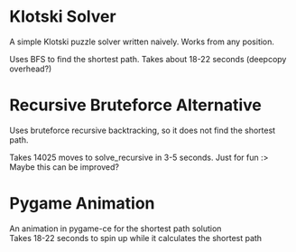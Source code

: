 # Klotski Solver

A simple Klotski puzzle solver written naively. Works from any position.

Uses BFS to find the shortest path. Takes about 18-22 seconds (deepcopy overhead?)


# Recursive Bruteforce Alternative

Uses bruteforce recursive backtracking, so it does not find the shortest path.

Takes 14025 moves to solve_recursive in 3-5 seconds. Just for fun :>
<br>
Maybe this can be improved?

# Pygame Animation

An animation in pygame-ce for the shortest path solution
<br>
Takes 18-22 seconds to spin up while it calculates the shortest path